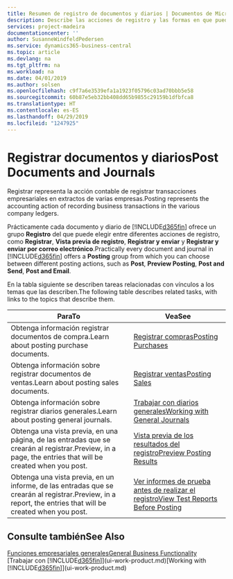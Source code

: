 ```yaml
---
title: Resumen de registro de documentos y diarios | Documentos de Microsoft
description: Describe las acciones de registro y las formas en que puede enviar documentos y diarios.
services: project-madeira
documentationcenter: ''
author: SusanneWindfeldPedersen
ms.service: dynamics365-business-central
ms.topic: article
ms.devlang: na
ms.tgt_pltfrm: na
ms.workload: na
ms.date: 04/01/2019
ms.author: solsen
ms.openlocfilehash: c9f7a6e3539efa1a1923f05796c03ad70bbb5e58
ms.sourcegitcommit: 60b87e5eb32bb408dd65b9855c29159b1dfbfca8
ms.translationtype: HT
ms.contentlocale: es-ES
ms.lasthandoff: 04/29/2019
ms.locfileid: "1247925"
---
```

# <a name="post-documents-and-journals"></a><span data-ttu-id="bcec0-103">Registrar documentos y diarios</span><span class="sxs-lookup"><span data-stu-id="bcec0-103">Post Documents and Journals</span></span>
<span data-ttu-id="bcec0-104">Registrar representa la acción contable de registrar transacciones empresariales en extractos de varias empresas.</span><span class="sxs-lookup"><span data-stu-id="bcec0-104">Posting represents the accounting action of recording business transactions in the various company ledgers.</span></span>

<span data-ttu-id="bcec0-105">Prácticamente cada documento y diario de [!INCLUDE[d365fin](includes/d365fin_md.md)] ofrece un grupo **Registro** del que puede elegir entre diferentes acciones de registro, como **Registrar**, **Vista previa de registro**, **Registrar y enviar** y **Registrar y enviar por correo electrónico**.</span><span class="sxs-lookup"><span data-stu-id="bcec0-105">Practically every document and journal in [!INCLUDE[d365fin](includes/d365fin_md.md)] offers a **Posting** group from which you can choose between different posting actions, such as **Post**, **Preview Posting**, **Post and Send**, **Post and Email**.</span></span>

<span data-ttu-id="bcec0-106">En la tabla siguiente se describen tareas relacionadas con vínculos a los temas que las describen.</span><span class="sxs-lookup"><span data-stu-id="bcec0-106">The following table describes related tasks, with links to the topics that describe them.</span></span>

| <span data-ttu-id="bcec0-107">Para</span><span class="sxs-lookup"><span data-stu-id="bcec0-107">To</span></span> | <span data-ttu-id="bcec0-108">Vea</span><span class="sxs-lookup"><span data-stu-id="bcec0-108">See</span></span> |
| --- | --- |
| <span data-ttu-id="bcec0-109">Obtenga información registrar documentos de compra.</span><span class="sxs-lookup"><span data-stu-id="bcec0-109">Learn about posting purchase documents.</span></span> |[<span data-ttu-id="bcec0-110">Registrar compras</span><span class="sxs-lookup"><span data-stu-id="bcec0-110">Posting Purchases</span></span>](ui-post-purchases.md) |
| <span data-ttu-id="bcec0-111">Obtenga información sobre registrar documentos de ventas.</span><span class="sxs-lookup"><span data-stu-id="bcec0-111">Learn about posting sales documents.</span></span> |[<span data-ttu-id="bcec0-112">Registrar ventas</span><span class="sxs-lookup"><span data-stu-id="bcec0-112">Posting Sales</span></span>](ui-post-sales.md) |
| <span data-ttu-id="bcec0-113">Obtenga información sobre registrar diarios generales.</span><span class="sxs-lookup"><span data-stu-id="bcec0-113">Learn about posting general journals.</span></span> |[<span data-ttu-id="bcec0-114">Trabajar con diarios generales</span><span class="sxs-lookup"><span data-stu-id="bcec0-114">Working with General Journals</span></span>](ui-work-general-journals.md) |
| <span data-ttu-id="bcec0-115">Obtenga una vista previa, en una página, de las entradas que se crearán al registrar.</span><span class="sxs-lookup"><span data-stu-id="bcec0-115">Preview, in a page, the entries that will be created when you post.</span></span> |[<span data-ttu-id="bcec0-116">Vista previa de los resultados del registro</span><span class="sxs-lookup"><span data-stu-id="bcec0-116">Preview Posting Results</span></span>](ui-how-preview-post-results.md) |
| <span data-ttu-id="bcec0-117">Obtenga una vista previa, en un informe, de las entradas que se crearán al registrar.</span><span class="sxs-lookup"><span data-stu-id="bcec0-117">Preview, in a report, the entries that will be created when you post.</span></span> |[<span data-ttu-id="bcec0-118">Ver informes de prueba antes de realizar el registro</span><span class="sxs-lookup"><span data-stu-id="bcec0-118">View Test Reports Before Posting</span></span>](ui-how-view-test-reports-posting.md) |

## <a name="see-also"></a><span data-ttu-id="bcec0-119">Consulte también</span><span class="sxs-lookup"><span data-stu-id="bcec0-119">See Also</span></span>
[<span data-ttu-id="bcec0-120">Funciones empresariales generales</span><span class="sxs-lookup"><span data-stu-id="bcec0-120">General Business Functionality</span></span>](ui-across-business-areas.md)  
<span data-ttu-id="bcec0-121">[Trabajar con [!INCLUDE[d365fin](includes/d365fin_md.md)]](ui-work-product.md)</span><span class="sxs-lookup"><span data-stu-id="bcec0-121">[Working with [!INCLUDE[d365fin](includes/d365fin_md.md)]](ui-work-product.md)</span></span>


